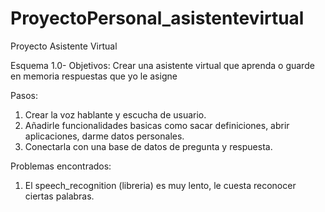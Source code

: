 # ProyectoPersonal_asistentevirtual
Proyecto Asistente Virtual

Esquema 1.0-
Objetivos: Crear una asistente virtual que aprenda o guarde en memoria respuestas que yo le asigne 

Pasos:
1. Crear la voz hablante y escucha de usuario.
2. Añadirle funcionalidades basicas como sacar definiciones, abrir aplicaciones, darme datos personales.
3. Conectarla con una base de datos de pregunta y respuesta.

Problemas encontrados:
1. El speech_recognition (libreria) es muy lento, le cuesta reconocer ciertas palabras.


